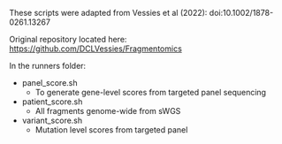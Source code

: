 These scripts were adapted from Vessies et al (2022): doi:10.1002/1878-0261.13267 

Original repository located here: https://github.com/DCLVessies/Fragmentomics

In the runners folder:
- panel_score.sh
  - To generate gene-level scores from targeted panel sequencing
- patient_score.sh
  - All fragments genome-wide from sWGS
- variant_score.sh
  - Mutation level scores from targeted panel
